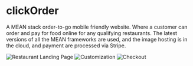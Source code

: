 # clickOrder

A MEAN stack order-to-go mobile friendly website. Where a customer can order and pay for food online for any qualifying restaurants.
The latest versions of all the MEAN frameworks are used, and the image hosting is in the cloud, and payment are processed via Stripe.

![Restaurant Landing Page](https://i.imgur.com/OoeC7zo.png)
![Customization](https://i.imgur.com/J8G1E8Y.png)
![Checkout](https://i.imgur.com/kitLESE.png)
